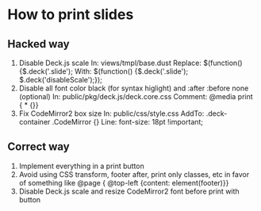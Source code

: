 # How to print slides
## Hacked way
1. Disable Deck.js scale
	In: views/tmpl/base.dust
	Replace: $(function() {$.deck('.slide');
	With: $(function() {$.deck('.slide'); $.deck('disableScale');});
2. Disable all font color black (for syntax higlight) and :after :before none (optional)
	In: public/pkg/deck.js/deck.core.css
	Comment: @media print { * {}}
3. Fix CodeMirror2 box size
	In: public/css/style.css
	AddTo: .deck-container .CodeMirror {}
	Line: font-size: 18pt !important;

## Correct way
1. Implement everything in a print button
2. Avoid using CSS transform, footer after, print only classes, etc 
in favor of something like @page { @top-left {content: element(footer)}}
3. Disable Deck.js scale and resize CodeMirror2 font before print with button 